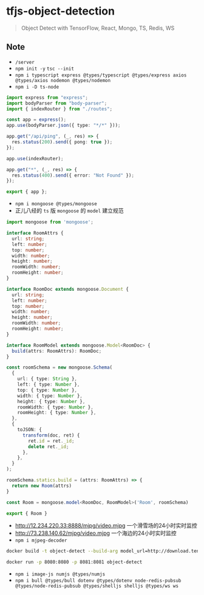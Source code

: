 # tfjs-object-detection

> Object Detect with TensorFlow, React, Mongo, TS, Redis, WS

## Note

- `/server`
- `npm init -y` `tsc --init`
- `npm i typescript express @types/typescript @types/express axios @types/axios nodemon @types/nodemon`
- `npm i -D ts-node`

```ts
import express from "express";
import bodyParser from "body-parser";
import { indexRouter } from "./routes";

const app = express();
app.use(bodyParser.json({ type: "*/*" }));

app.get("/api/ping", (_, res) => {
  res.status(200).send({ pong: true });
});

app.use(indexRouter);

app.get("*", (_, res) => {
  res.status(400).send({ error: "Not Found" });
});

export { app };
```

- `npm i mongoose @types/mongoose`
- 正儿八经的 `ts` 版 `mongoose` 的 `model` 建立规范

```ts
import mongoose from 'mongoose';

interface RoomAttrs {
  url: string;
  left: number;
  top: number;
  width: number;
  height: number;
  roomWidth: number;
  roomHeight: number;
}

interface RoomDoc extends mongoose.Document {
  url: string;
  left: number;
  top: number;
  width: number;
  height: number;
  roomWidth: number;
  roomHeight: number;
}

interface RoomModel extends mongoose.Model<RoomDoc> {
  build(attrs: RoomAttrs): RoomDoc;
}

const roomSchema = new mongoose.Schema(
  {
    url: { type: String },
    left: { type: Number },
    top: { type: Number },
    width: { type: Number },
    height: { type: Number },
    roomWidth: { type: Number },
    roomHeight: { type: Number },
  },
  {
    toJSON: {
      transform(doc, ret) {
        ret.id = ret._id;
        delete ret._id;
      },
    },
  }
);

roomSchema.statics.build = (attrs: RoomAttrs) => {
  return new Room(attrs)
}

const Room = mongoose.model<RoomDoc, RoomModel>('Room', roomSchema)

export { Room }

```

- <http://12.234.220.33:8888/mjpg/video.mjpg> 一个滑雪场的24小时实时监控
- <http://73.238.140.62/mjpg/video.mjpg> 一个海边的24小时实时监控
- `npm i mjpeg-decoder`

```bash
docker build -t object-detect --build-arg model_url=http://download.tensorflow.org/models/object_detection/ssd_resnet50_v1_fpn_shared_box_predictor_640x640_coco14_sync_2018_07_03.tar.gz .

docker run -p 8080:8080 -p 8081:8081 object-detect
```

- `npm i image-js numjs @types/numjs`
- `npm i bull @types/bull dotenv @types/dotenv node-redis-pubsub @types/node-redis-pubsub @types/shelljs shelljs @types/ws ws`
